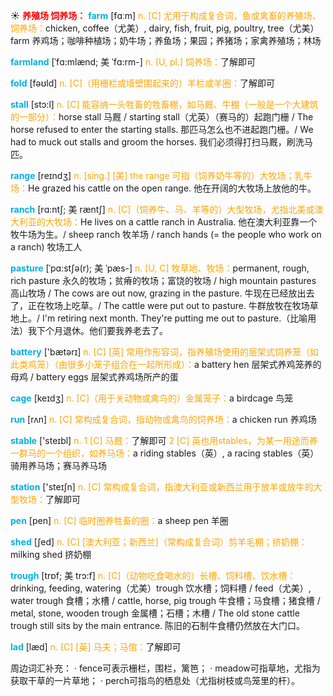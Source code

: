 ☀ <font color="red">**养殖场 饲养场：**</font>
<font color="sky blue">**farm**</font> [fɑːm] 
<font color="orange">n. [C] 尤用于构成复合词，鱼或禽畜的养殖场、饲养场：</font>chicken, coffee（尤美）, dairy, fish, fruit, pig, poultry, tree（尤美）farm 养鸡场；咖啡种植场；奶牛场；养鱼场；果园；养猪场；家禽养殖场；林场
           
<font color="sky blue">**farmland**</font> [ˈfɑ:mlænd; 美 ˈfɑ:rm-]
<font color="orange">n. [U, pl.] 饲养场：</font>了解即可

<font color="sky blue">**fold**</font> [fəʊld] 
<font color="orange">n. [C]（用栅栏或墙壁围起来的）羊栏或羊圈：</font>了解即可 
           
<font color="sky blue">**stall**</font> [stɔ:l]
<font color="orange">n. [C] 能容纳一头牲畜的牲畜棚，如马厩、牛棚（一般是一个大建筑的一部分）：</font>horse stall 马厩 / starting stall（尤英）（赛马的）起跑门栅 / The horse refused to enter the starting stalls. 那匹马怎么也不进起跑门栅。/ We had to muck out stalls and groom the horses. 我们必须得打扫马厩，刷洗马匹。

<font color="sky blue">**range**</font> [reɪndӡ] 
<font color="orange">n. [sing.] [美] the range 可指（饲养奶牛等的）大牧场；乳牛场：</font>He grazed his cattle on the open range. 他在开阔的大牧场上放他的牛。
           
<font color="sky blue">**ranch**</font> [rɑ:ntʃ; 美 ræntʃ]
<font color="orange">n. [C]（饲养牛、马、羊等的）大型牧场，尤指北美或澳大利亚的大牧场：</font>He lives on a cattle ranch in Australia. 他在澳大利亚靠一个牧牛场为生。/ sheep ranch 牧羊场 / ranch hands (= the people who work on a ranch) 牧场工人           

<font color="sky blue">**pasture**</font> [ˈpɑ:stʃə(r); 美 ˈpæs-]
<font color="orange">n. [U, C] 牧草地、牧场：</font>permanent, rough, rich pasture 永久的牧场；贫瘠的牧场；富饶的牧场 / high mountain pastures 高山牧场 / The cows are out now, grazing in the pasture. 牛现在已经放出去了，正在牧场上吃草。/ The cattle were put out to pasture. 牛群放牧在牧场草地上。/ I'm retiring next month. They're putting me out to pasture.（比喻用法）我下个月退休。他们要我养老去了。

<font color="sky blue">**battery**</font> ['bætərɪ] 
<font color="orange">n. [C] [英] 常用作形容词，指养殖场使用的层架式饲养笼（如此类鸡笼）（由很多小笼子组合在一起所形成）：</font>a battery hen 层架式养鸡笼养的母鸡 / battery eggs 层架式养鸡场所产的蛋

<font color="sky blue">**cage**</font> [keɪdӡ] 
<font color="orange">n. [C]（用于关动物或禽鸟的）金属笼子：</font>a birdcage 鸟笼

<font color="sky blue">**run**</font> [rʌn] 
<font color="orange">n. [C] 常构成复合词，指动物或禽鸟的饲养场：</font>a chicken run 养鸡场

<font color="sky blue">**stable**</font> ['steɪbl] 
<font color="orange">n. 1 [C] 马厩：</font>了解即可 <font color="orange">2 [C] 英也用stables，为某一用途而养一群马的一个组织，如养马场：</font>a riding stables（英）, a racing stables（英）骑用养马场；赛马养马场

<font color="sky blue">**station**</font> ['steɪʃn] 
<font color="orange">n. [C] 常构成复合词，指澳大利亚或新西兰用于放羊或放牛的大型牧场：</font>了解即可

<font color="sky blue">**pen**</font> [pen] 
<font color="orange">n. [C] 临时圈养牲畜的圈：</font>a sheep pen 羊圈
           
<font color="sky blue">**shed**</font> [ʃed]
<font color="orange">n. [C] [澳大利亚；新西兰]（常构成复合词）剪羊毛棚；挤奶棚：</font>milking shed 挤奶棚
           
<font color="sky blue">**trough**</font> [trɒf; 美 trɔ:f]
<font color="orange">n. [C]（动物吃食喝水的）长槽、饲料槽、饮水槽：</font>drinking, feeding, watering（尤美）trough 饮水槽；饲料槽 / feed（尤美）, water trough 食槽；水槽 / cattle, horse, pig trough 牛食槽；马食槽；猪食槽 / metal, stone, wooden trough 金属槽；石槽；木槽 / The old stone cattle trough still sits by the main entrance. 陈旧的石制牛食槽仍然放在大门口。
           
<font color="sky blue">**lad**</font> [læd]
<font color="orange">n. [C] [英] 马夫；马倌：</font>了解即可

周边词汇补充：
· fence可表示栅栏，围栏，篱笆；
· meadow可指草地，尤指为获取干草的一片草地；
· perch可指鸟的栖息处（尤指树枝或鸟笼里的杆）。



